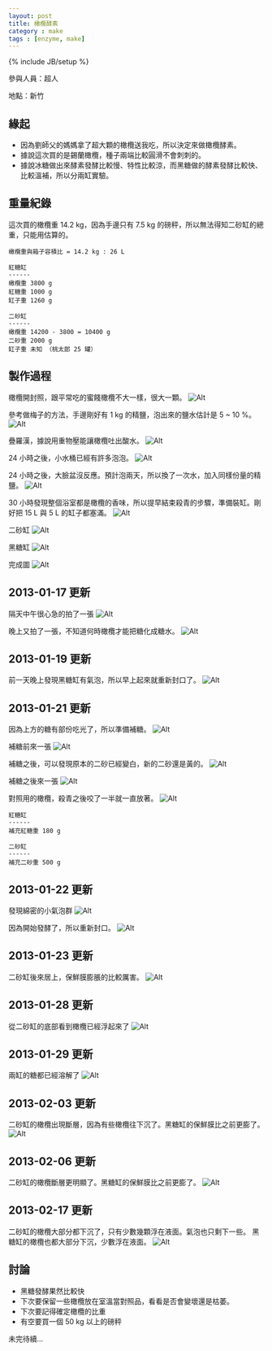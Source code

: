```yaml
---
layout: post
title: 橄欖酵素
category : make
tags : [enzyme, make]
---
```

{% include JB/setup %}

參與人員：超人

地點：新竹

## 緣起

* 因為劉師父的媽媽拿了超大顆的橄欖送我吃，所以決定來做橄欖酵素。
* 據說這次買的是錫蘭橄欖，種子兩端比較圓滑不會刺刺的。
* 據說冰糖做出來酵素發酵比較慢、特性比較涼，而黑糖做的酵素發酵比較快、比較溫補，所以分兩缸實驗。

## 重量紀錄
這次買的橄欖重 14.2 kg，因為手邊只有 7.5 kg 的磅秤，所以無法得知二砂缸的總重，只能用估算的。

    橄欖重與箱子容積比 = 14.2 kg : 26 L

    紅糖缸
    ------
    橄欖重 3800 g
    紅糖重 1000 g
    缸子重 1260 g

    二砂缸
    ------
    橄欖重 14200 - 3800 = 10400 g
    二砂重 2000 g
    缸子重 未知 （桃太郎 25 罐）

## 製作過程

橄欖開封照，跟平常吃的蜜餞橄欖不大一樣，很大一顆。
![Alt](/img/make/2013-01-16/IMG_20130115_110201.jpg)

參考做梅子的方法，手邊剛好有 1 kg 的精鹽，泡出來的鹽水估計是 5 ~ 10 %。
![Alt](/img/make/2013-01-16/IMG_20130115_123902.jpg)

疊羅漢，據說用重物壓能讓橄欖吐出酸水。
![Alt](/img/make/2013-01-16/IMG_20130115_125321.jpg)

24 小時之後，小水桶已經有許多泡泡。
![Alt](/img/make/2013-01-16/IMG_20130116_123353.jpg)

24 小時之後，大臉盆沒反應。預計泡兩天，所以換了一次水，加入同樣份量的精鹽。
![Alt](/img/make/2013-01-16/IMG_20130116_123404.jpg)

30 小時發現整個浴室都是橄欖的香味，所以提早結束殺青的步驟，準備裝缸。剛好把 15 L 與 5 L 的缸子都塞滿。
![Alt](/img/make/2013-01-16/IMG_20130116_233915.jpg)

二砂缸
![Alt](/img/make/2013-01-16/IMG_20130116_235415.jpg)

黑糖缸
![Alt](/img/make/2013-01-16/IMG_20130116_235855.jpg)

完成圖
![Alt](/img/make/2013-01-16/IMG_20130117_000236.jpg)

## 2013-01-17 更新

隔天中午很心急的拍了一張
![Alt](/img/make/2013-01-16/IMG_20130117_124121.jpg)

晚上又拍了一張，不知道何時橄欖才能把糖化成糖水。
![Alt](/img/make/2013-01-16/IMG_20130117_222005.jpg)

## 2013-01-19 更新

前一天晚上發現黑糖缸有氣泡，所以早上起來就重新封口了。
![Alt](/img/make/2013-01-16/IMG_20130119_101459.jpg)

## 2013-01-21 更新

因為上方的糖有部份吃光了，所以準備補糖。
![Alt](/img/make/2013-01-16/IMG_20130121_235024.jpg)

補糖前來一張
![Alt](/img/make/2013-01-16/IMG_20130121_235044.jpg)

補糖之後，可以發現原本的二砂已經變白，新的二砂還是黃的。
![Alt](/img/make/2013-01-16/IMG_20130121_235821.jpg)

補糖之後來一張
![Alt](/img/make/2013-01-16/IMG_20130122_000634.jpg)

對照用的橄欖，殺青之後咬了一半就一直放著。
![Alt](/img/make/2013-01-16/IMG_20130122_002318.jpg)

    紅糖缸
    ------
    補充紅糖重 180 g

    二砂缸
    ------
    補充二砂重 500 g


## 2013-01-22 更新

發現綿密的小氣泡群
![Alt](/img/make/2013-01-16/IMG_20130122_233644.jpg)

因為開始發酵了，所以重新封口。
![Alt](/img/make/2013-01-16/IMG_20130122_234044.jpg)

## 2013-01-23 更新

二砂缸後來居上，保鮮膜膨脹的比較厲害。
![Alt](/img/make/2013-01-16/IMG_20130123_232549.jpg)

## 2013-01-28 更新

從二砂缸的底部看到橄欖已經浮起來了
![Alt](/img/make/2013-01-16/IMG_20130128_130611.jpg)

## 2013-01-29 更新

兩缸的糖都已經溶解了
![Alt](/img/make/2013-01-16/IMG_20130129_171409.jpg)

## 2013-02-03 更新

二砂缸的橄欖出現斷層，因為有些橄欖往下沉了。黑糖缸的保鮮膜比之前更膨了。
![Alt](/img/make/2013-01-16/IMG_20130203_141937.jpg)

## 2013-02-06 更新

二砂缸的橄欖斷層更明顯了。黑糖缸的保鮮膜比之前更膨了。
![Alt](/img/make/2013-01-16/IMG_20130206_000705.jpg)

## 2013-02-17 更新

二砂缸的橄欖大部分都下沉了，只有少數幾顆浮在液面。氣泡也只剩下一些。
黑糖缸的橄欖也都大部分下沉，少數浮在液面。
![Alt](/img/make/2013-01-16/IMG_20130217_205226.jpg)

## 討論

* 黑糖發酵果然比較快
* 下次要保留一些橄欖放在室溫當對照品，看看是否會變壞還是枯萎。
* 下次要記得確定橄欖的比重
* 有空要買一個 50 kg 以上的磅秤

未完待續...

